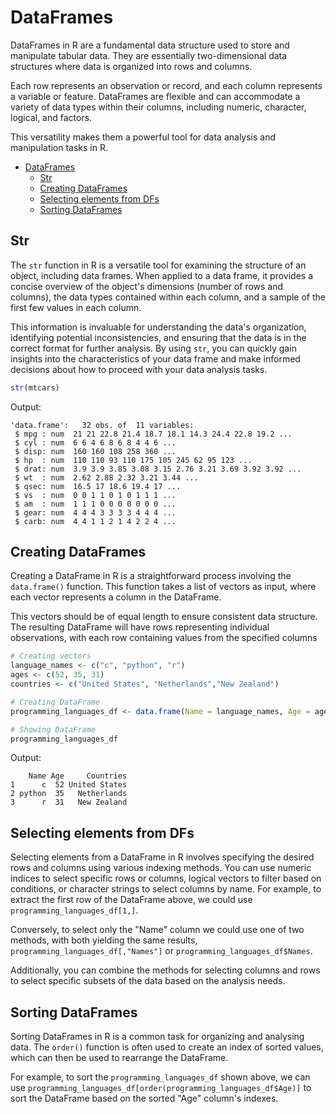 # DataFrames

DataFrames in R are a fundamental data structure used to store and manipulate tabular data. They are essentially two-dimensional data structures where data is organized into rows and columns.

Each row represents an observation or record, and each column represents a variable or feature. DataFrames are flexible and can accommodate a variety of data types within their columns, including numeric, character, logical, and factors.

This versatility makes them a powerful tool for data analysis and manipulation tasks in R.

- [DataFrames](#dataframes)
  - [Str](#str)
  - [Creating DataFrames](#creating-dataframes)
  - [Selecting elements from DFs](#selecting-elements-from-dfs)
  - [Sorting DataFrames](#sorting-dataframes)

## Str

The `str` function in R is a versatile tool for examining the structure of an object, including data frames. When applied to a data frame, it provides a concise overview of the object's dimensions (number of rows and columns), the data types contained within each column, and a sample of the first few values in each column.

This information is invaluable for understanding the data's organization, identifying potential inconsistencies, and ensuring that the data is in the correct format for further analysis. By using `str`, you can quickly gain insights into the characteristics of your data frame and make informed decisions about how to proceed with your data analysis tasks.

```R
str(mtcars)
```

Output:

```
'data.frame':   32 obs. of  11 variables:
 $ mpg : num  21 21 22.8 21.4 18.7 18.1 14.3 24.4 22.8 19.2 ...
 $ cyl : num  6 6 4 6 8 6 8 4 4 6 ...
 $ disp: num  160 160 108 258 360 ...
 $ hp  : num  110 110 93 110 175 105 245 62 95 123 ...
 $ drat: num  3.9 3.9 3.85 3.08 3.15 2.76 3.21 3.69 3.92 3.92 ...
 $ wt  : num  2.62 2.88 2.32 3.21 3.44 ...
 $ qsec: num  16.5 17 18.6 19.4 17 ...
 $ vs  : num  0 0 1 1 0 1 0 1 1 1 ...
 $ am  : num  1 1 1 0 0 0 0 0 0 0 ...
 $ gear: num  4 4 4 3 3 3 3 4 4 4 ...
 $ carb: num  4 4 1 1 2 1 4 2 2 4 ...
```

## Creating DataFrames

Creating a DataFrame in R is a straightforward process involving the `data.frame()` function. This function takes a list of vectors as input, where each vector represents a column in the DataFrame.

This vectors should be of equal length to ensure consistent data structure. The resulting DataFrame will have rows representing individual observations, with each row containing values from the specified columns

```R
# Creating vectors
language_names <- c("c", "python", "r")
ages <- c(52, 35, 31)
countries <- c("United States", "Netherlands","New Zealand")

# Creating DataFrame
programming_languages_df <- data.frame(Name = language_names, Age = ages, Countries = countries)

# Showing DataFrame
programming_languages_df
```

Output:

```
    Name Age     Countries
1      c  52 United States
2 python  35   Netherlands
3      r  31   New Zealand
```

## Selecting elements from DFs

Selecting elements from a DataFrame in R involves specifying the desired rows and columns using various indexing methods. You can use numeric indices to select specific rows or columns, logical vectors to filter based on conditions, or character strings to select columns by name. For example, to extract the first row of the DataFrame above, we could use `programming_languages_df[1,]`.

Conversely, to select only the "Name" column we could use one of two methods, with both yielding the same results, `programming_languages_df[,"Names"]` or `programming_languages_df$Names`.

Additionally, you can combine the methods for selecting columns and rows to select specific subsets of the data based on the analysis needs.

## Sorting DataFrames

Sorting DataFrames in R is a common task for organizing and analysing data. The `order()` function is often used to create an index of sorted values, which can then be used to rearrange the DataFrame.

For example, to sort the `programming_languages_df` shown above, we can use `programming_languages_df[order(programming_languages_df$Age)]` to sort the DataFrame based on the sorted "Age" column's indexes.
